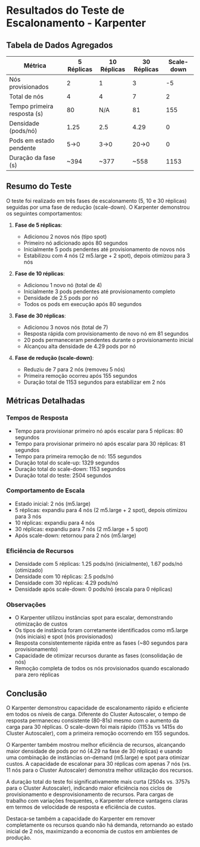 # Resultados do Teste de Escalonamento - Karpenter

## Tabela de Dados Agregados

| Métrica                     | 5 Réplicas | 10 Réplicas | 30 Réplicas | Scale-down |
| --------------------------- | ---------- | ----------- | ----------- | ---------- |
| Nós provisionados           | 2          | 1           | 3           | -5         |
| Total de nós                | 4          | 4           | 7           | 2          |
| Tempo primeira resposta (s) | 80         | N/A         | 81          | 155        |
| Densidade (pods/nó)         | 1.25       | 2.5         | 4.29        | 0          |
| Pods em estado pendente     | 5→0        | 3→0         | 20→0        | 0          |
| Duração da fase (s)         | ~394       | ~377        | ~558        | 1153       |

## Resumo do Teste

O teste foi realizado em três fases de escalonamento (5, 10 e 30 réplicas) seguidas por uma fase de redução (scale-down). O Karpenter demonstrou os seguintes comportamentos:

1. **Fase de 5 réplicas**:

   - Adicionou 2 novos nós (tipo spot)
   - Primeiro nó adicionado após 80 segundos
   - Inicialmente 5 pods pendentes até provisionamento de novos nós
   - Estabilizou com 4 nós (2 m5.large + 2 spot), depois otimizou para 3 nós

2. **Fase de 10 réplicas**:

   - Adicionou 1 novo nó (total de 4)
   - Inicialmente 3 pods pendentes até provisionamento completo
   - Densidade de 2.5 pods por nó
   - Todos os pods em execução após 80 segundos

3. **Fase de 30 réplicas**:

   - Adicionou 3 novos nós (total de 7)
   - Resposta rápida com provisionamento de novo nó em 81 segundos
   - 20 pods permaneceram pendentes durante o provisionamento inicial
   - Alcançou alta densidade de 4.29 pods por nó

4. **Fase de redução (scale-down)**:
   - Reduziu de 7 para 2 nós (removeu 5 nós)
   - Primeira remoção ocorreu após 155 segundos
   - Duração total de 1153 segundos para estabilizar em 2 nós

## Métricas Detalhadas

### Tempos de Resposta

- Tempo para provisionar primeiro nó após escalar para 5 réplicas: 80 segundos
- Tempo para provisionar primeiro nó após escalar para 30 réplicas: 81 segundos
- Tempo para primeira remoção de nó: 155 segundos
- Duração total do scale-up: 1329 segundos
- Duração total do scale-down: 1153 segundos
- Duração total do teste: 2504 segundos

### Comportamento de Escala

- Estado inicial: 2 nós (m5.large)
- 5 réplicas: expandiu para 4 nós (2 m5.large + 2 spot), depois otimizou para 3 nós
- 10 réplicas: expandiu para 4 nós
- 30 réplicas: expandiu para 7 nós (2 m5.large + 5 spot)
- Após scale-down: retornou para 2 nós (m5.large)

### Eficiência de Recursos

- Densidade com 5 réplicas: 1.25 pods/nó (inicialmente), 1.67 pods/nó (otimizado)
- Densidade com 10 réplicas: 2.5 pods/nó
- Densidade com 30 réplicas: 4.29 pods/nó
- Densidade após scale-down: 0 pods/nó (escala para 0 réplicas)

### Observações

- O Karpenter utilizou instâncias spot para escalar, demonstrando otimização de custos
- Os tipos de instância foram corretamente identificados como m5.large (nós iniciais) e spot (nós provisionados)
- Resposta consistentemente rápida entre as fases (~80 segundos para provisionamento)
- Capacidade de otimizar recursos durante as fases (consolidação de nós)
- Remoção completa de todos os nós provisionados quando escalonado para zero réplicas

## Conclusão

O Karpenter demonstrou capacidade de escalonamento rápido e eficiente em todos os níveis de carga. Diferente do Cluster Autoscaler, o tempo de resposta permaneceu consistente (80-81s) mesmo com o aumento da carga para 30 réplicas. O scale-down foi mais rápido (1153s vs 1415s do Cluster Autoscaler), com a primeira remoção ocorrendo em 155 segundos.

O Karpenter também mostrou melhor eficiência de recursos, alcançando maior densidade de pods por nó (4.29 na fase de 30 réplicas) e usando uma combinação de instâncias on-demand (m5.large) e spot para otimizar custos. A capacidade de escalonar para 30 réplicas com apenas 7 nós (vs. 11 nós para o Cluster Autoscaler) demonstra melhor utilização dos recursos.

A duração total do teste foi significativamente mais curta (2504s vs. 3757s para o Cluster Autoscaler), indicando maior eficiência nos ciclos de provisionamento e desprovisionamento de recursos. Para cargas de trabalho com variações frequentes, o Karpenter oferece vantagens claras em termos de velocidade de resposta e eficiência de custos.

Destaca-se também a capacidade do Karpenter em remover completamente os recursos quando não há demanda, retornando ao estado inicial de 2 nós, maximizando a economia de custos em ambientes de produção.
